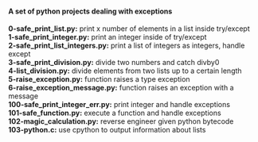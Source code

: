 #### A set of python projects dealing with exceptions
**0-safe_print_list.py:** print x number of elements in a list inside try/except  
**1-safe_print_integer.py:** print an integer inside of try/except  
**2-safe_print_list_integers.py:** print a list of integers as integers, handle except  
**3-safe_print_division.py:** divide two numbers and catch divby0  
**4-list_division.py:** divide elements from two lists up to a certain length  
**5-raise_exception.py:** function raises a type exception  
**6-raise_exception_message.py:** function raises an exception with a message  
**100-safe_print_integer_err.py:** print integer and handle exceptions  
**101-safe_function.py:** execute a function and handle exceptions  
**102-magic_calculation.py:** reverse engineer given python bytecode  
**103-python.c:** use cpython to output information about lists  
